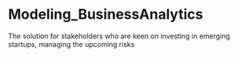 # Modeling_BusinessAnalytics
The solution for stakeholders who are keen on investing in emerging startups, managing the upcoming risks
